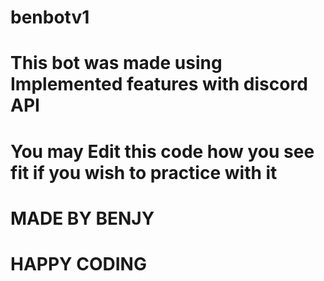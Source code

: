 # benbotv1
 # This bot was made using Implemented features with discord API
 # You may Edit this code how you see fit if you wish to practice with it
 
 
 # MADE BY BENJY
 
 # HAPPY CODING
